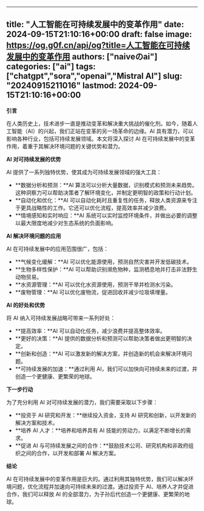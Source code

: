 
---
title: "人工智能在可持续发展中的变革作用"
date: 2024-09-15T21:10:16+00:00
draft: false
image: https://og.g0f.cn/api/og?title=人工智能在可持续发展中的变革作用
authors: ["naiveのai"]
categories: ["ai"]
tags: ["chatgpt","sora","openai","Mistral AI"]
slug: "20240915211016"
lastmod: 2024-09-15T21:10:16+00:00
---
**引言**

在人类历史上，技术进步一直是推动变革和解决重大挑战的催化剂。如今，随着人工智能（AI）的兴起，我们正站在变革的另一场革命的边缘。AI 具有潜力，可以影响各种行业，包括可持续发展领域。本文将深入探讨 AI 在可持续发展中的变革作用，着重于其解决环境问题的关键优势和潜力。

**AI 对可持续发展的优势**

AI 提供了一系列独特优势，使其成为可持续发展领域的强大工具：

- **数据分析和预测：**AI 算法可以分析大量数据，识别模式和预测未来趋势。这种洞察力可以帮助决策者了解环境变化，并制定更明智的政策和行动计划。
- **自动化和优化：**AI 可以自动化耗时且重复性的任务，释放人类资源来专注于更具战略性的工作。它还可以优化流程，提高效率并减少浪费。
- **情境感知和实时响应：**AI 系统可以实时监控环境条件，并做出必要的调整以最大限度地减少对生态系统的负面影响。

**AI 解决环境问题的应用**

AI 在可持续发展中的应用范围很广，包括：

- **气候变化缓解：**AI 可以优化能源使用，预测自然灾害并开发低碳技术。
- **生物多样性保护：**AI 可以帮助识别濒危物种，监测栖息地并打击非法野生动物贸易。
- **水资源管理：**AI 可以优化水资源使用，预测干旱并检测水污染。
- **废物管理：**AI 可以优化废物流，促进回收并减少垃圾填埋量。

**AI 的好处和优势**

将 AI 纳入可持续发展战略可带来一系列好处：

- **提高效率：**AI 可以自动化任务，减少浪费并提高整体效率。
- **更好的决策：**AI 提供的数据分析和预测可以帮助决策者做出更明智的决定。
- **创新和创造：**AI 可以激发新的解决方案，并创造新的机会来解决环境问题。
- **可持续发展的加速：**通过利用 AI，我们可以加快向可持续未来的过渡，并创造一个更健康、更繁荣的地球。

**下一步行动**

为了充分利用 AI 对可持续发展的潜力，我们需要采取以下步骤：

- **投资于 AI 研究和开发：**继续投入资金，支持 AI 研究和创新，以开发新的解决方案和技术。
- **培养 AI 人才：**培养和培养具有 AI 技能的劳动力，以满足不断增长的需求。
- **促进 AI 与可持续发展之间的合作：**鼓励技术公司、研究机构和非政府组织之间的合作，以开发和部署 AI 解决方案。

**结论**

AI 在可持续发展中的变革作用是巨大的。通过利用其独特优势，我们可以解决环境问题，优化流程并加速向可持续未来的过渡。通过投资于 AI、培养人才并促进合作，我们可以释放 AI 的全部潜力，为子孙后代创造一个更健康、更繁荣的地球。